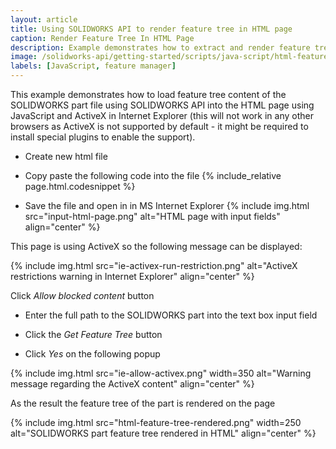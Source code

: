 ```yaml
---
layout: article
title: Using SOLIDWORKS API to render feature tree in HTML page
caption: Render Feature Tree In HTML Page
description: Example demonstrates how to extract and render feature tree of SOLIDWORKS part document in HTML page using SOLIDWORKS API with JavaScript and ActiveX control in Internet Explorer
image: /solidworks-api/getting-started/scripts/java-script/html-feature-tree/html-feature-tree-rendered.png
labels: [JavaScript, feature manager]
---
```

This example demonstrates how to load feature tree content of the SOLIDWORKS part file using SOLIDWORKS API into the HTML page using JavaScript and ActiveX in Internet Explorer (this will not work in any other browsers as ActiveX is not supported by default - it might be required to install special plugins to enable the support).

* Create new html file
* Copy paste the following code into the file
{% include_relative page.html.codesnippet %}

* Save the file and open in in MS Internet Explorer
{% include img.html src="input-html-page.png" alt="HTML page with input fields" align="center" %}

This page is using ActiveX so the following message can be displayed:

{% include img.html src="ie-activex-run-restriction.png" alt="ActiveX restrictions warning in Internet Explorer" align="center" %}

Click *Allow blocked content* button

* Enter the full path to the SOLIDWORKS part into the text box input field

* Click the *Get Feature Tree* button

* Click *Yes* on the following popup

{% include img.html src="ie-allow-activex.png" width=350 alt="Warning message regarding the ActiveX content" align="center" %}

As the result the feature tree of the part is rendered on the page

{% include img.html src="html-feature-tree-rendered.png" width=250 alt="SOLIDWORKS part feature tree rendered in HTML" align="center" %}